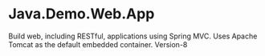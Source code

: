 # Java.Demo.Web.App
Build web, including RESTful, applications using Spring MVC. Uses Apache Tomcat as the default embedded container.
Version-8